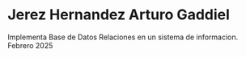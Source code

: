 # Jerez Hernandez Arturo Gaddiel
Implementa Base de Datos Relaciones en un sistema de informacion. 
Febrero 2025
